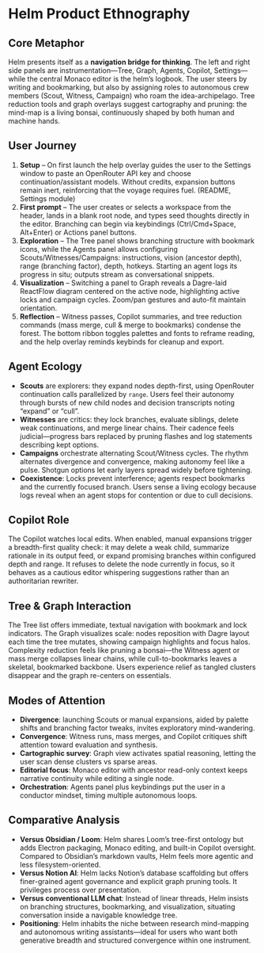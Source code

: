 # Helm Product Ethnography

## Core Metaphor
Helm presents itself as a **navigation bridge for thinking**. The left and right side panels are instrumentation—Tree, Graph, Agents, Copilot, Settings—while the central Monaco editor is the helm’s logbook. The user steers by writing and bookmarking, but also by assigning roles to autonomous crew members (Scout, Witness, Campaign) who roam the idea-archipelago. Tree reduction tools and graph overlays suggest cartography and pruning: the mind-map is a living bonsai, continuously shaped by both human and machine hands.

## User Journey
1. **Setup** – On first launch the help overlay guides the user to the Settings window to paste an OpenRouter API key and choose continuation/assistant models. Without credits, expansion buttons remain inert, reinforcing that the voyage requires fuel. (README, Settings module) 
2. **First prompt** – The user creates or selects a workspace from the header, lands in a blank root node, and types seed thoughts directly in the editor. Branching can begin via keybindings (Ctrl/Cmd+Space, Alt+Enter) or Actions panel buttons.
3. **Exploration** – The Tree panel shows branching structure with bookmark icons, while the Agents panel allows configuring Scouts/Witnesses/Campaigns: instructions, vision (ancestor depth), range (branching factor), depth, hotkeys. Starting an agent logs its progress in situ; outputs stream as conversational snippets. 
4. **Visualization** – Switching a panel to Graph reveals a Dagre-laid ReactFlow diagram centered on the active node, highlighting active locks and campaign cycles. Zoom/pan gestures and auto-fit maintain orientation.
5. **Reflection** – Witness passes, Copilot summaries, and tree reduction commands (mass merge, cull & merge to bookmarks) condense the forest. The bottom ribbon toggles palettes and fonts to reframe reading, and the help overlay reminds keybinds for cleanup and export.

## Agent Ecology
- **Scouts** are explorers: they expand nodes depth-first, using OpenRouter continuation calls parallelized by `range`. Users feel their autonomy through bursts of new child nodes and decision transcripts noting “expand” or “cull”.
- **Witnesses** are critics: they lock branches, evaluate siblings, delete weak continuations, and merge linear chains. Their cadence feels judicial—progress bars replaced by pruning flashes and log statements describing kept options.
- **Campaigns** orchestrate alternating Scout/Witness cycles. The rhythm alternates divergence and convergence, making autonomy feel like a pulse. Shotgun options let early layers spread widely before tightening.
- **Coexistence**: Locks prevent interference; agents respect bookmarks and the currently focused branch. Users sense a living ecology because logs reveal when an agent stops for contention or due to cull decisions.

## Copilot Role
The Copilot watches local edits. When enabled, manual expansions trigger a breadth-first quality check: it may delete a weak child, summarize rationale in its output feed, or expand promising branches within configured depth and range. It refuses to delete the node currently in focus, so it behaves as a cautious editor whispering suggestions rather than an authoritarian rewriter.

## Tree & Graph Interaction
The Tree list offers immediate, textual navigation with bookmark and lock indicators. The Graph visualizes scale: nodes reposition with Dagre layout each time the tree mutates, showing campaign highlights and focus halos. Complexity reduction feels like pruning a bonsai—the Witness agent or mass merge collapses linear chains, while cull-to-bookmarks leaves a skeletal, bookmarked backbone. Users experience relief as tangled clusters disappear and the graph re-centers on essentials.

## Modes of Attention
- **Divergence**: launching Scouts or manual expansions, aided by palette shifts and branching factor tweaks, invites exploratory mind-wandering.
- **Convergence**: Witness runs, mass merges, and Copilot critiques shift attention toward evaluation and synthesis.
- **Cartographic survey**: Graph view activates spatial reasoning, letting the user scan dense clusters vs sparse areas.
- **Editorial focus**: Monaco editor with ancestor read-only context keeps narrative continuity while editing a single node.
- **Orchestration**: Agents panel plus keybindings put the user in a conductor mindset, timing multiple autonomous loops.

## Comparative Analysis
- **Versus Obsidian / Loom**: Helm shares Loom’s tree-first ontology but adds Electron packaging, Monaco editing, and built-in Copilot oversight. Compared to Obsidian’s markdown vaults, Helm feels more agentic and less filesystem-oriented. 
- **Versus Notion AI**: Helm lacks Notion’s database scaffolding but offers finer-grained agent governance and explicit graph pruning tools. It privileges process over presentation.
- **Versus conventional LLM chat**: Instead of linear threads, Helm insists on branching structures, bookmarking, and visualization, situating conversation inside a navigable knowledge tree.
- **Positioning**: Helm inhabits the niche between research mind-mapping and autonomous writing assistants—ideal for users who want both generative breadth and structured convergence within one instrument.
